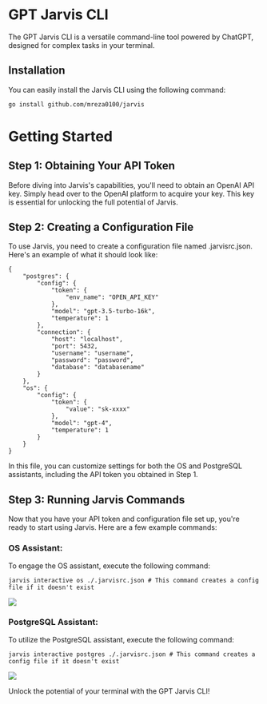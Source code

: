# GPT Jarvis CLI

The GPT Jarvis CLI is a versatile command-line tool powered by ChatGPT, designed for complex tasks in your terminal.


## Installation

You can easily install the Jarvis CLI using the following command:

```bash
go install github.com/mreza0100/jarvis
```

# Getting Started

## Step 1: Obtaining Your API Token
Before diving into Jarvis's capabilities, you'll need to obtain an OpenAI API key. Simply head over to the OpenAI platform to acquire your key. This key is essential for unlocking the full potential of Jarvis.

## Step 2: Creating a Configuration File
To use Jarvis, you need to create a configuration file named .jarvisrc.json. Here's an example of what it should look like:

```
{
	"postgres": {
		"config": {
			"token": {
				"env_name": "OPEN_API_KEY"
			},
			"model": "gpt-3.5-turbo-16k",
			"temperature": 1
		},
		"connection": {
			"host": "localhost",
			"port": 5432,
			"username": "username",
			"password": "password",
			"database": "databasename"
		}
	},
	"os": {
		"config": {
			"token": {
				"value": "sk-xxxx"
			},
			"model": "gpt-4",
			"temperature": 1
		}
	}
}
```
In this file, you can customize settings for both the OS and PostgreSQL assistants, including the API token you obtained in Step 1.


## Step 3: Running Jarvis Commands
Now that you have your API token and configuration file set up, you're ready to start using Jarvis. Here are a few example commands:

### OS Assistant:
To engage the OS assistant, execute the following command:

```
jarvis interactive os ./.jarvisrc.json # This command creates a config file if it doesn't exist
```
![](https://github-production-user-asset-6210df.s3.amazonaws.com/59161329/273481589-1a33296d-76ef-4509-8eed-bf8f0337a1b7.png)

### PostgreSQL Assistant:
To utilize the PostgreSQL assistant, execute the following command:
```
jarvis interactive postgres ./.jarvisrc.json # This command creates a config file if it doesn't exist
```
![](https://github-production-user-asset-6210df.s3.amazonaws.com/59161329/273481379-34f646c9-9b8c-4d8c-a769-0b12d1ec0340.png)

Unlock the potential of your terminal with the GPT Jarvis CLI!
